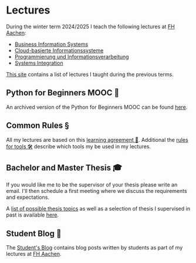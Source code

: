 # Lectures

During the winter term 2024/2025 I teach the following lectures at [FH Aachen](https://www.fh-aachen.de):

- [Business Information Systems](/teaching/lectures/2024/winter-term/business-information-systems)
- [Cloud-basierte Informationssysteme](/teaching/lectures/2024/winter-term/cloud-based-is)
- [Programmierung und Informationsverarbeitung](/teaching/lectures/2024/winter-term/programmierung)
- [Systems Integration](/teaching/lectures/2024/winter_term/systems-integration)

[This site](/teaching/lectures/previous-lectures) contains a list of lectures I taught
during the previous terms.

## Python for Beginners MOOC 🐍

An archived version of the Python for Beginners MOOC can be found
[here](/teaching/python-mooc).

## Common Rules §

All my lectures are based on this [learning agreement 🤝](/teaching/learning-agreement).
Additional the [rules for tools 🛠️](/teaching/rules-for-tools) describe which tools
my be used in my lectures.

## Bachelor and Master Thesis 🎓

If you would like me to be the supervisor of your thesis please write an email.
I'll then schedule a first meeting where we discuss the requirements and expectations.

A [list of possible thesis topics](/teaching/thesis) as well as a selection of
thesis I supervised in past is available [here](/teaching/thesis).

## Student Blog 📝

The [Student's Blog](/student-blog/) contains blog posts written by students as
part of my lectures at [FH Aachen](https://www.fh-aachen.de).
